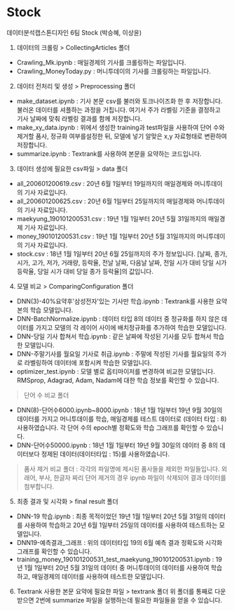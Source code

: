 # Stock
데이터분석캡스톤디자인 6팀 Stock (박승혜, 이상윤)

1. 데이터의 크롤링 > CollectingArticles 폴더
- Crawling_Mk.ipynb : 매일경제의 기사를 크롤링하는 파일입니다.
- Crawling_MoneyToday.py : 머니투데이의 기사를 크롤링하는 파일입니다.

2. 데이터 전처리 및 생성 > Preprocessing 폴더
- make_dataset.ipynb : 기사 본문 csv를 불러와 토크나이즈화 한 후 저장합니다. 불러온 데이터를 셔플하는 과정을 거칩니다. 여기서 주가 라벨링 기준을 결정하고 기사 날짜에 맞춰 라벨링 결과를 함께 저장합니다.
- make_xy_data.ipynb : 위에서 생성한 training과 test파일을 사용하여 단어 수와 제거할 품사, 정규화 여부를설정한 뒤, 모델에 넣기 알맞은 x,y 자료형태로 변환하여 저장합니다.
- summarize.ipynb : Textrank를 사용하여 본문을 요약하는 코드입니다.

3. 데이터 생성에 필요한 csv파일 > data 폴더
- all_200601200619.csv : 20년 6월 1일부터 19일까지의 매일경제와 머니투데이의 기사 자료입니다.
- all_200601200625.csv : 20년 6월 1일부터 25일까지의 매일경제와 머니투데이의 기사 자료입니다.
- maekyung_190101200531.csv : 19년 1월 1일부터 20년 5월 31일까지의 매일경제 기사 자료입니다.
- money_190101200531.csv : 19년 1월 1일부터 20년 5월 31일까지의 머니투데이의 기사 자료입니다.
- stock.csv : 18년 1월 1일부터 20년 6월 25일까지의 주가 정보입니다. [날짜, 종가, 시가, 고가, 저가, 거래량, 등락율, 전날 날짜, 다음날 날짜, 전일 시가 대비 당일 시가 등락율, 당일 시가 대비 당일 종가 등락율]의 값입니다.

4. 모델 비교 > ComparingConfiguration 폴더
- DNN(3)-40%요약후'삼성전자'있는 기사만 학습.ipynb : Textrank를 사용한 요약본의 학습 모델입니다.
- DNN-BatchNormalize.ipynb : 데이터 타입 8의 데이터 중 정규화를 하지 않은 데이터를 가지고 모델의 각 레이어 사이에 배치정규화를 추가하여 학습한 모델입니다.
- DNN-당일 기사 합쳐서 학습.ipynb : 같은 날짜에 작성된 기사를 모두 합쳐서 학습한 모델입니다.
- DNN-주말기사를 월요일 기사로 취급.ipynb : 주말에 작성된 기사를 월요일의 주가로 라벨링하여 데이터에 포함시켜 학습한 모델입니다.
- optimizer_test.ipynb : 모델 별로 옵티마이저를 변경하여 비교한 모델입니다. RMSprop, Adagrad, Adam, Nadam에 대한 학습 정보를 확인할 수 있습니다.
> 단어 수 비교 폴더
- DNN(8)-단어수6000.ipynb~8000.ipynb : 18년 1월 1일부터 19년 9월 30일의 데이터를 가지고 머니투데이를 학습, 매일경제를 테스트 데이터로 (데이터 타입 : 8) 사용하였습니다. 각 단어 수의 epoch별 정확도와 학습 그래프를 확인할 수 있습니다.
- DNN-단어수50000.ipynb : 18년 1월 1일부터 19년 9월 30일의 데이터 중 8의 데이터보다 정제된 데이터(데이터타입 : 15)를 사용하였습니다.
> 품사 제거 비교 폴더 
: 각각의 파일명에 제시된 품사들을 제외한 파일들입니다. 외래어, 부사, 한글자 짜리 단어 제거의 경우 ipynb 파일이 삭제되어 결과 데이터를 첨부합니다.

5. 최종 결과 및 시각화 > final result 폴더
- DNN-19 학습.ipynb : 최종 목적이었던 19년 1월 1일부터 20년 5월 31일의 데이터를 사용하여 학습하고 20년 6월 1일부터 25일의 데이터를 사용하여 테스트하는 모델입니다.
- DNN19-예측결과_그래프 : 위의 데이터타입 19의 6월 예측 결과 정확도와 시각화 그래프를 확인할 수 있습니다.
- training_money_190101200531_test_maekyung_190101200531.ipynb : 19년 1월 1일부터 20년 5월 31일의 데이터 중 머니투데이의 데이터를 사용하여 학습하고, 매일경제의 데이터를 사용하여 테스트한 모델입니다.

6. Textrank 사용한 본문 요약에 필요한 파일 > textrank 폴더
위 폴더를 통째로 다운받으면 2번에 summarize 파일을 실행하는데 필요한 파일들을 얻을 수 있습니다.
